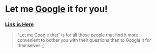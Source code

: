 # Let me [Google](google.com) it for you!
### [Link is Here](https://letmegooglethat.com)
> "Let me Google that" is for all those people that find it more convenient to bother you with their questions than to Google it for themselves ;)
